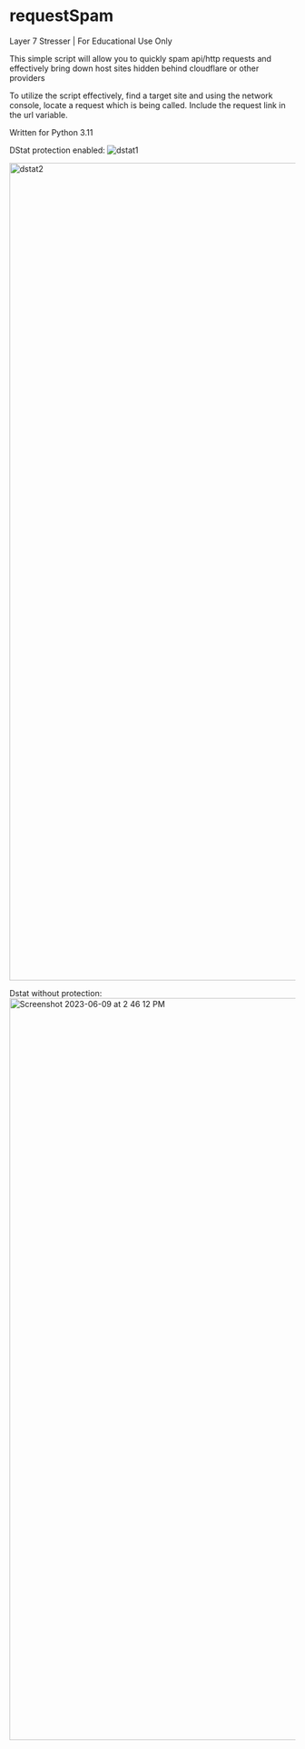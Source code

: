 # requestSpam
Layer 7 Stresser | For Educational Use Only

This simple script will allow you to quickly spam api/http requests and effectively bring down host sites hidden behind cloudflare or other providers

To utilize the script effectively, find a target site and using the network console, locate a request which is being called. Include the request link in the url variable.

Written for Python 3.11


DStat protection enabled:
![dstat1](https://github.com/dsimotas/HTTPFlood/assets/132726322/f229271e-e52f-443a-b921-8d9400e3f880)

<img width="1439" alt="dstat2" src="https://github.com/dsimotas/HTTPFlood/assets/132726322/44ec5d46-76dd-4d1f-9f29-7db6d78f3005">

Dstat without protection:
<img width="1306" alt="Screenshot 2023-06-09 at 2 46 12 PM" src="https://github.com/dsimotas/HTTPFlood/assets/132726322/f1efe2ad-498d-42bc-96fa-4403e7f45d81">
